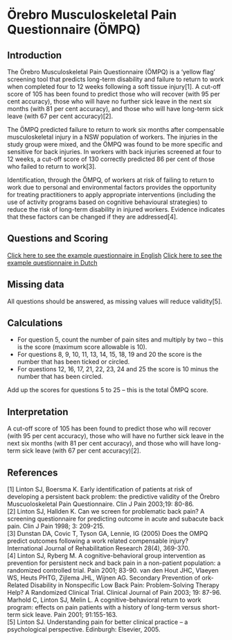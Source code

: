 # Örebro Musculoskeletal Pain Questionnaire (ÖMPQ)

## Introduction 

The Örebro Musculoskeletal Pain Questionnaire (ÖMPQ) is a ‘yellow flag’ screening tool that predicts long-term disability and failure to return to work when completed four to 12 weeks following a soft tissue injury[1]. A cut-off score of 105 has been found to predict those who will recover (with 95 per cent accuracy), those who will have no further sick leave in the next six months (with 81 per cent accuracy), and those who will have long-term sick leave (with 67 per cent accuracy)[2].

The ÖMPQ predicted failure to return to work six months after compensable musculoskeletal injury in a NSW population of workers. The injuries in the study group were mixed, and the ÖMPQ was found to be more specific and sensitive for back injuries. In workers with back injuries screened at four to 12 weeks, a cut-off score of 130 correctly predicted 86 per cent of those who failed to return to work[3].

Identification, through the ÖMPQ, of workers at risk of failing to return to work due to personal and environmental factors provides the opportunity for treating practitioners to apply appropriate interventions (including the use of activity programs based on cognitive behavioural strategies) to reduce the risk of long-term disability in injured workers. Evidence indicates that these factors can be changed if they are addressed[4].

## Questions and Scoring

[Click here to see the example questionnaire in English](https://drive.google.com/file/d/1q_daJSoOg0laqR-7EWCahOp6JZWaju_k/view?usp=sharing)
[Click here to see the example questionnaire in Dutch](https://drive.google.com/file/d/1FWhaSYBEHVzEqbV2t7TlLs53ARo6df3Q/view?usp=sharing)

## Missing data

All questions should be answered, as missing values will reduce validity[5].

## Calculations

- For question 5, count the number of pain sites and multiply by two – this is the score (maximum score allowable is 10).
- For questions 8, 9, 10, 11, 13, 14, 15, 18, 19 and 20 the score is the number that has been ticked or circled.
- For questions 12, 16, 17, 21, 22, 23, 24 and 25 the score is 10 minus the number that has been circled.

Add up the scores for questions 5 to 25 – this is the total ÖMPQ score.

## Interpretation

A cut-off score of 105 has been found to predict those who will recover (with 95 per cent accuracy), those who will have no further sick leave in the next six months (with 81 per cent accuracy), and those who will have long-term sick leave (with 67 per cent accuracy)[2].

## References
[1] Linton SJ, Boersma K. Early identification of patients at risk of developing a persistent back problem: the predictive validity of the Örebro Muscuoloskeletal Pain Questionnaire. Clin J Pain 2003;19: 80-86.\
[2] Linton SJ, Hallden K. Can we screen for problematic back pain? A screening questionnaire for predicting outcome in acute and subacute back pain.
Clin J Pain 1998; 3: 209-215.\
[3] Dunstan DA, Covic T, Tyson GA, Lennie, IG (2005) Does the OMPQ predict outcomes following a work related compensable injury? International
Journal of Rehabilitation Research 28(4), 369-370.\
[4] Linton SJ, Ryberg M. A cognitive-behavioral group intervention as prevention for persistent neck and back pain in a non-patient population: a
randomized controlled trial. Pain 2001; 83-90. van den Hout JHC, Vlaeyen WS, Heuts PHTG, Zijlema JHL, Wijnen AG. Secondary Prevention of  ork-Related Disability in Nonspecific Low Back Pain: Problem-Solving Therapy Help? A Randomized Clinical Trial. Clinical Journal of Pain 2003; 19: 87-96. Marhold C, Linton SJ, Melin L. A cognitive-behavioral return to work program: effects on pain patients with a history of long-term versus short-term sick leave. Pain 2001; 91:155-163.\
[5] Linton SJ. Understanding pain for better clinical practice – a psychological perspective. Edinburgh: Elsevier, 2005.
